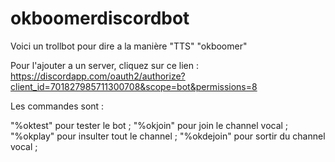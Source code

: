 # okboomerdiscordbot

Voici un trollbot pour dire a la manière "TTS" "okboomer"

Pour l'ajouter a un server, cliquez sur ce lien : https://discordapp.com/oauth2/authorize?client_id=701827985711300708&scope=bot&permissions=8

Les commandes sont :

"%oktest" pour tester le bot ; 
"%okjoin" pour join le channel vocal ; 
"%okplay" pour insulter tout le channel ; 
"%okdejoin" pour sortir du channel vocal ; 
